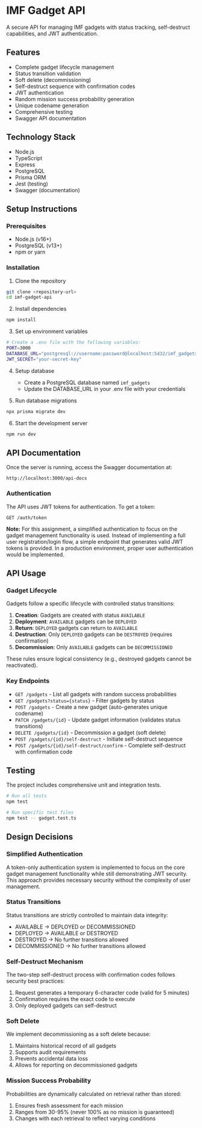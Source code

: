# IMF Gadget API

A secure API for managing IMF gadgets with status tracking, self-destruct capabilities, and JWT authentication.

## Features

- Complete gadget lifecycle management
- Status transition validation
- Soft delete (decommissioning)
- Self-destruct sequence with confirmation codes
- JWT authentication
- Random mission success probability generation
- Unique codename generation
- Comprehensive testing
- Swagger API documentation

## Technology Stack

- Node.js
- TypeScript
- Express
- PostgreSQL
- Prisma ORM
- Jest (testing)
- Swagger (documentation)

## Setup Instructions

### Prerequisites

- Node.js (v16+)
- PostgreSQL (v13+)
- npm or yarn

### Installation

1. Clone the repository
```bash
git clone <repository-url>
cd imf-gadget-api
```

2. Install dependencies
```bash
npm install
```

3. Set up environment variables
```bash
# Create a .env file with the following variables:
PORT=3000
DATABASE_URL="postgresql://username:password@localhost:5432/imf_gadgets"
JWT_SECRET="your-secret-key"
```

4. Setup database
   - Create a PostgreSQL database named `imf_gadgets`
   - Update the DATABASE_URL in your .env file with your credentials

5. Run database migrations
```bash
npx prisma migrate dev
```

6. Start the development server
```bash
npm run dev
```

## API Documentation

Once the server is running, access the Swagger documentation at:
```
http://localhost:3000/api-docs
```

### Authentication

The API uses JWT tokens for authentication. To get a token:

```
GET /auth/token
```

**Note:** For this assignment, a simplified authentication to focus on the gadget management functionality is used. Instead of implementing a full user registration/login flow, a simple endpoint that generates valid JWT tokens is provided. In a production environment, proper user authentication would be implemented.

## API Usage

### Gadget Lifecycle

Gadgets follow a specific lifecycle with controlled status transitions:

1. **Creation**: Gadgets are created with status `AVAILABLE`
2. **Deployment**: `AVAILABLE` gadgets can be `DEPLOYED`
3. **Return**: `DEPLOYED` gadgets can return to `AVAILABLE`
4. **Destruction**: Only `DEPLOYED` gadgets can be `DESTROYED` (requires confirmation)
5. **Decommission**: Only `AVAILABLE` gadgets can be `DECOMMISSIONED`

These rules ensure logical consistency (e.g., destroyed gadgets cannot be reactivated).

### Key Endpoints

- `GET /gadgets` - List all gadgets with random success probabilities
- `GET /gadgets?status={status}` - Filter gadgets by status
- `POST /gadgets` - Create a new gadget (auto-generates unique codename)
- `PATCH /gadgets/{id}` - Update gadget information (validates status transitions)
- `DELETE /gadgets/{id}` - Decommission a gadget (soft delete)
- `POST /gadgets/{id}/self-destruct` - Initiate self-destruct sequence
- `POST /gadgets/{id}/self-destruct/confirm` - Complete self-destruct with confirmation code

## Testing

The project includes comprehensive unit and integration tests.

```bash
# Run all tests
npm test

# Run specific test files
npm test -- gadget.test.ts
```

## Design Decisions

### Simplified Authentication
A token-only authentication system is implemented to focus on the core gadget management functionality while still demonstrating JWT security. This approach provides necessary security without the complexity of user management.

### Status Transitions
Status transitions are strictly controlled to maintain data integrity:
- AVAILABLE → DEPLOYED or DECOMMISSIONED
- DEPLOYED → AVAILABLE or DESTROYED
- DESTROYED → No further transitions allowed
- DECOMMISSIONED → No further transitions allowed

### Self-Destruct Mechanism
The two-step self-destruct process with confirmation codes follows security best practices:
1. Request generates a temporary 6-character code (valid for 5 minutes)
2. Confirmation requires the exact code to execute
3. Only deployed gadgets can self-destruct

### Soft Delete
We implement decommissioning as a soft delete because:
1. Maintains historical record of all gadgets
2. Supports audit requirements
3. Prevents accidental data loss
4. Allows for reporting on decommissioned gadgets

### Mission Success Probability
Probabilities are dynamically calculated on retrieval rather than stored:
1. Ensures fresh assessment for each mission
2. Ranges from 30-95% (never 100% as no mission is guaranteed)
3. Changes with each retrieval to reflect varying conditions

